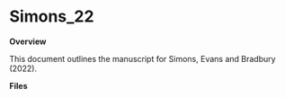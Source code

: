 # Simons_22
 
**Overview**

This document outlines the manuscript for Simons, Evans and Bradbury (2022).

**Files**

